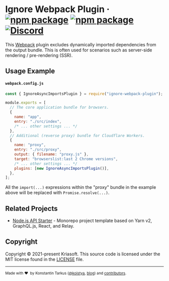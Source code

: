 # Ignore Webpack Plugin &middot; [![npm package][npm-v]][npm] [![npm package][npm-dm]][npm] [![Discord][discord-badge]][discord]

This [Webpack](https://webpack.js.org/) plugin excludes dynamically imported
dependencies from the output bundle. This is often used for scenarios such as
server-side rendering / pre-rendering (SSR).

## Usage Example

#### `webpack.config.js`

```js
const { IgnoreAsyncImportsPlugin } = require("ignore-webpack-plugin");

module.exports = [
  // The core application bundle for browsers.
  {
    name: "app",
    entry: "./src/index",
    /* ... other settings ... */
  },
  // Additional (reverse proxy) bundle for Cloudflare Workers.
  {
    name: "proxy",
    entry: "./src/proxy",
    output: { filename: "proxy.js" },
    target: "browserslist:last 2 Chrome versions",
    /* ... other settings ... */
    plugins: [new IgnoreAsyncImportsPlugin()],
  },
];
```

All the `import(...)` expressions within the "proxy" bundle in the example above
will be replaced with `Promise.resolve(...)`.

## Related Projects

- [Node.js API Starter](https://github.com/kriasoft/nodejs-api-starter) - Monorepo project template based on Yarn v2, GraphQL.js, React, and Relay.

## Copyright

Copyright © 2021-present Kriasoft. This source code is licensed under the MIT license found in the
[LICENSE](https://github.com/kriasoft/ignore-webpack-plugin/blob/main/LICENSE) file.

---

<sup>Made with ♥&nbsp; by Konstantin Tarkus ([@koistya](https://twitter.com/koistya), [blog](https://medium.com/@koistya))
and [contributors](https://github.com/kriasoft/ignore-webpack-plugin/graphs/contributors).</sup>

[npm]: https://www.npmjs.org/package/ignore-webpack-plugin
[npm-v]: https://img.shields.io/npm/v/ignore-webpack-plugin?style=flat-square
[npm-dm]: https://img.shields.io/npm/dm/ignore-webpack-plugin?style=flat-square
[discord]: https://discord.gg/bSsv7XM
[discord-badge]: https://img.shields.io/static/v1?logo=discord&label=&message=Join+us+on+Discord!&color=033&style=flat-square
